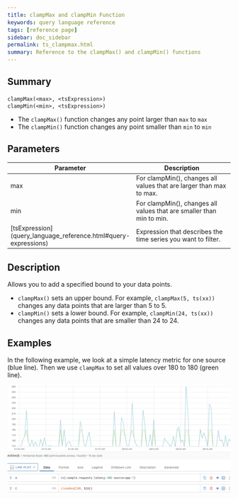 ```yaml
---
title: clampMax and clampMin Function
keywords: query language reference
tags: [reference page]
sidebar: doc_sidebar
permalink: ts_clampmax.html
summary: Reference to the clampMax() and clampMin() functions
---
```

## Summary
```
clampMax(<max>, <tsExpression>)
clampMin(<min>, <tsExpression>)
```


* The `clampMax()` function changes any point larger than `max` to `max`
* The `clampMin()` function changes any point smaller than `min` to `min`


## Parameters

<table>
<tbody>
<thead>
<tr><th width="20%">Parameter</th><th width="80%">Description</th></tr>
</thead>
<tr>
<td>max</td>
<td>For clampMin(), changes all values that are larger than max to max.</td></tr>
<tr>
<td>min</td>
<td>For clampMin(), changes all values that are smaller than min to min.</td></tr>
<tr>
<td markdown="span"> [tsExpression](query_language_reference.html#query-expressions)</td>
<td>Expression that describes the time series you want to filter.</td>
</tr>
</tbody>
</table>

## Description

Allows you to add a specified bound to your data points.
* `clampMax()` sets an upper bound. For example, `clampMax(5, ts(xx))` changes any data points that are larger than 5 to 5.
* `clampMin()` sets a lower bound. For example, `clampMin(24, ts(xx))` changes any data points that are smaller than 24 to 24.

## Examples

In the following example, we look at a simple latency metric for one source (blue line). Then we use `clampMax` to set all values over 180 to 180 (green line).

![clamp max example](images/ts_clampmax.png)
